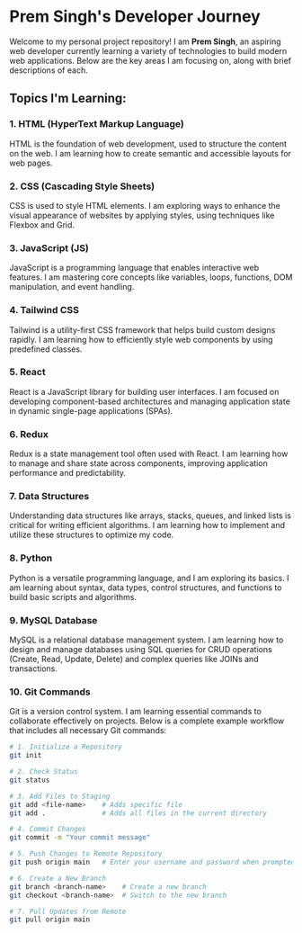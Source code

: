 # Prem Singh's Developer Journey

Welcome to my personal project repository! I am **Prem Singh**, an aspiring web developer currently learning a variety of technologies to build modern web applications. Below are the key areas I am focusing on, along with brief descriptions of each.

## Topics I'm Learning:

### 1. HTML (HyperText Markup Language)
HTML is the foundation of web development, used to structure the content on the web. I am learning how to create semantic and accessible layouts for web pages.

### 2. CSS (Cascading Style Sheets)
CSS is used to style HTML elements. I am exploring ways to enhance the visual appearance of websites by applying styles, using techniques like Flexbox and Grid.

### 3. JavaScript (JS)
JavaScript is a programming language that enables interactive web features. I am mastering core concepts like variables, loops, functions, DOM manipulation, and event handling.

### 4. Tailwind CSS
Tailwind is a utility-first CSS framework that helps build custom designs rapidly. I am learning how to efficiently style web components by using predefined classes.

### 5. React
React is a JavaScript library for building user interfaces. I am focused on developing component-based architectures and managing application state in dynamic single-page applications (SPAs).

### 6. Redux
Redux is a state management tool often used with React. I am learning how to manage and share state across components, improving application performance and predictability.

### 7. Data Structures
Understanding data structures like arrays, stacks, queues, and linked lists is critical for writing efficient algorithms. I am learning how to implement and utilize these structures to optimize my code.

### 8. Python
Python is a versatile programming language, and I am exploring its basics. I am learning about syntax, data types, control structures, and functions to build basic scripts and algorithms.

### 9. MySQL Database
MySQL is a relational database management system. I am learning how to design and manage databases using SQL queries for CRUD operations (Create, Read, Update, Delete) and complex queries like JOINs and transactions.

### 10. Git Commands
Git is a version control system. I am learning essential commands to collaborate effectively on projects. Below is a complete example workflow that includes all necessary Git commands:

```bash
# 1. Initialize a Repository
git init

# 2. Check Status
git status

# 3. Add Files to Staging
git add <file-name>    # Adds specific file
git add .              # Adds all files in the current directory

# 4. Commit Changes
git commit -m "Your commit message"

# 5. Push Changes to Remote Repository
git push origin main   # Enter your username and password when prompted

# 6. Create a New Branch
git branch <branch-name>    # Create a new branch
git checkout <branch-name>  # Switch to the new branch

# 7. Pull Updates from Remote
git pull origin main
